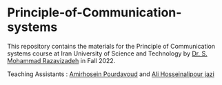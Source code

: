 # Principle-of-Communication-systems
This repository contains the materials for the Principle of Communication systems course at Iran University of Science and Technology by [Dr. S. Mohammad Razavizadeh](https://scholar.google.nl/citations?user=wulBErEAAAAJ&hl=en) in Fall 2022.

Teaching Assistants : [Amirhosein Pourdavoud]() and [Ali Hosseinalipour jazi](https://www.linkedin.com/in/ali-hosseinalipour-jazi-4ab27419b/)
